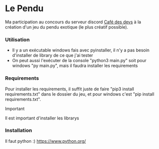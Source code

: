# Le Pendu

Ma participation au concours du serveur discord [Café des devs](https://discord.gg/cafedesdevs) à la création d'un jeu du pendu exotique (le plus créatif possible).

### Utilisation
- Il y a un exécutable windows fais avec pyinstaller, il n'y a pas besoin d'installer de library de ce que j'ai tester
- On peut aussi l'exécuter de la console "python3 main.py" soit pour windows "py main.py", mais il faudra installer les requirements

### Requirements
Pour installer les requirements, il suffit juste de faire "pip3 install requirements.txt" dans le dossier du jeu, et pour windows c'est "pip install requirements.txt".

> [!IMPORTANT]  
> Il est important d'installer les librarys

### Installation
Il faut python :) https://www.python.org/
